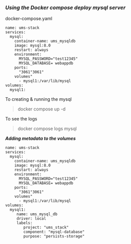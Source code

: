 ### ***Using the Docker compose deploy mysql server***

docker-compose.yaml
```
name: ums-stack
services:
  mysql:
    container-name: ums_mysqldb
    image: mysql:8.0
    restart: always
    environment:
      MYSQL_PASSWORD="test12345"
      MYSQL_DATABASE= webappdb
    ports:
      "3061"3061"
    volumes"
      - mysql1:/var/lib/mysql
volumes:
  mysql1:
```

To creating & running the mysql
> docker compose up -d

To see the logs 
> docker compose logs mysql


***Adding metadata to the volumes***
```
name: ums-stack
services:
  mysql:
    container-name: ums_mysqldb
    image: mysql:8.0
    restart: always
    environment:
      MYSQL_PASSWORD="test12345"
      MYSQL_DATABASE= webappdb
    ports:
      "3061"3061"
    volumes"
      - mysql1:/var/lib/mysql
volumes:
  mysql1:
     name: ums_mysql_db
     driver: local
     labels:
        project: "ums_stack"
        component: "mysql-database"
        purpose: "persists-storage"
```

